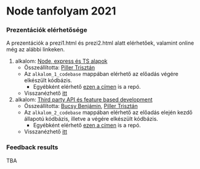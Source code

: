 # Node tanfolyam 2021

### Prezentációk elérhetősége

A prezentációk a prezi1.html és prezi2.html alatt elérhetőek, valamint online még az alábbi linkeken.

1. alkalom: [Node, express és TS alapok](https://slides.com/trisztanpiller/nodejs)
    - Összeállította: [Piller Trisztán](https://github.com/triszt4n)
    - Az `alkalom_1_codebase` mappában elérhető az előadás végére elkészült kódbázis.
        - Egyébként elérhető [ezen a címen](https://github.com/triszt4n/express-basics) is a repó.
    - Visszanézhető [itt]()
2. alkalom: [Third party API és feature based development](https://slides.com/trisztanpiller/nodejs2)
    - Összeállította: [Bucsy Benjámin](https://github.com/poiuztrewq1), [Piller Trisztán](https://github.com/triszt4n)
    - Az `alkalom_2_codebase` mappában elérhető az előadás elején kezdő állapotú kódbázis, illetve a végére elkészült kódbázis.
        - Egyébként elérhető [ezen a címen](https://github.com/triszt4n/api-basics) is a repó.
    - Visszanézhető [itt]()

### Feedback results

TBA
